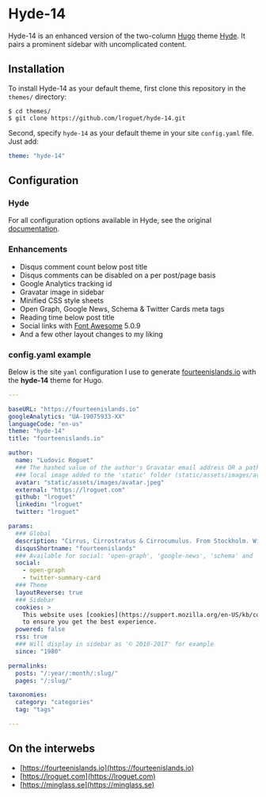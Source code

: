 # Hyde-14
Hyde-14 is an enhanced version of the two-column [Hugo](https://gohugo.io) theme [Hyde](https://github.com/spf13/hyde). It pairs a prominent sidebar with uncomplicated content.

## Installation
To install Hyde-14 as your default theme, first clone this repository in the `themes/` directory:

    $ cd themes/
    $ git clone https://github.com/lroguet/hyde-14.git

Second, specify `hyde-14` as your default theme in your site `config.yaml` file. Just add:

```yaml
theme: "hyde-14"
```   

## Configuration
### Hyde
For all configuration options available in Hyde, see the original [documentation](https://github.com/spf13/hyde#options).

### Enhancements

- Disqus comment count below post title
- Disqus comments can be disabled on a per post/page basis
- Google Analytics tracking id
- Gravatar image in sidebar
- Minified CSS style sheets
- Open Graph, Google News, Schema & Twitter Cards meta tags
- Reading time below post title
- Social links with [Font Awesome](http://fontawesome.io/) 5.0.9
- And a few other layout changes to my liking

### config.yaml example
Below is the site `yaml` configuration I use to generate [fourteenislands.io](https://fourteenislands.io) with the **hyde-14** theme for Hugo.

```yaml
---

baseURL: "https://fourteenislands.io"
googleAnalytics: "UA-19075933-XX"
languageCode: "en-us"
theme: "hyde-14"
title: "fourteenislands.io"

author:
  name: "Ludovic Roguet"
  ### The hashed value of the author's Gravatar email address OR a path to a
  ### local image added to the 'static' folder (static/assets/images/avatar.jpeg for example)
  avatar: "static/assets/images/avatar.jpeg"
  external: "https://lroguet.com"
  github: "lroguet"
  linkedin: "lroguet"
  twitter: "lroguet"

params:
  ### Global
  description: "Cirrus, Cirrostratus & Cirrocumulus. From Stockholm. With Love."
  disqusShortname: "fourteenislands"
  ### Available for social: 'open-graph', 'google-news', 'schema' and 'twitter-summary-card'
  social:
    - open-graph
    - twitter-summary-card
  ### Theme
  layoutReverse: true
  ### Sidebar
  cookies: >
    This website uses [cookies](https://support.mozilla.org/en-US/kb/cookies-information-websites-store-on-your-computer) 
    to ensure you get the best experience.
  powered: false
  rss: true
  ### Will display in sidebar as '© 2010-2017' for example
  since: "1980"

permalinks:
  posts: "/:year/:month/:slug/"
  pages: "/:slug/"

taxonomies:
  category: "categories"
  tag: "tags"

---
```
## On the interwebs

* [https://fourteenislands.io](https://fourteenislands.io)
* [https://lroguet.com](https://lroguet.com)
* [https://minglass.se](https://minglass.se)